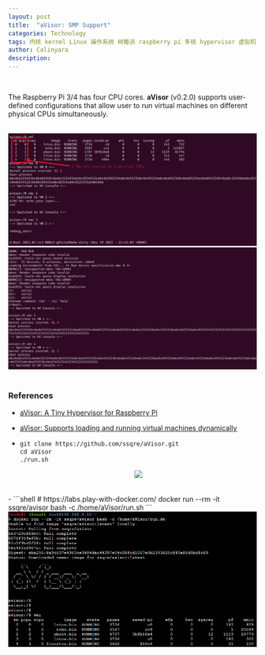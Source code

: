 ```yaml
---
layout: post
title:  "aVisor: SMP Support"
categories: Technology
tags: 内核 kernel Linux 操作系统 树莓派 raspberry pi 多核 hypervisor 虚拟机 虚拟化 virtualization OS 调度 arm en automotive avisor smp
author: Calinyara
description:
---
```


<br>

The Raspberry Pi 3/4 has four CPU cores. **aVisor** (v0.2.0) supports user-defined configurations that allow user to run virtual machines on different physical CPUs simultaneously.

<br>

<div align="center"><img src="/assets/images/20230830-aVisor/1.png"/></div>
<div align="center"><img src="/assets/images/20230830-aVisor/2.png"/></div>

<br>

### References

- [aVisor: A Tiny Hypervisor for Raspberry Pi](https://calinyara.github.io/technology/2023/02/25/aVisor-en.html)
- [aVisor: Supports loading and running virtual machines dynamically](https://calinyara.gitlab.io/technology/2023/08/13/aVisor-en-2.html)
- ```shell
  git clone https://github.com/ssqre/aVisor.git
  cd aVisor
  ./run.sh
  ```

  <div align="center"><img src="/assets/images/20230830-aVisor/3.png"/></div>

<br>
- ```shell
  # https://labs.play-with-docker.com/
  docker run --rm -it ssqre/avisor bash -c /home/aVisor/run.sh
  ```

  <div align="center"><img src="/assets/images/20230830-aVisor/4.png"/></div>

<br>

<!-- Google tag (gtag.js) -->

<script async src="https://www.googletagmanager.com/gtag/js?id=G-69PP8GKYST"></script>
<script>
  window.dataLayer = window.dataLayer || [];
  function gtag(){dataLayer.push(arguments);}
  gtag('js', new Date());
  gtag('config', 'G-69PP8GKYST');
</script>



<!-- Global site tag (gtag.js) - Google Analytics -->

<script async src="https://www.googletagmanager.com/gtag/js?id=UA-66555622-4"></script>
<script>
  window.dataLayer = window.dataLayer || [];
  function gtag(){dataLayer.push(arguments);}
  gtag('js', new Date());
  gtag('config', 'UA-66555622-4');
</script>


<!-- Google tag (gtag.js) -->
<script async src="https://www.googletagmanager.com/gtag/js?id=G-27WH7FZ7KT"></script>
<script>
  window.dataLayer = window.dataLayer || [];
  function gtag(){dataLayer.push(arguments);}
  gtag('js', new Date());
  gtag('config', 'G-27WH7FZ7KT');
</script>